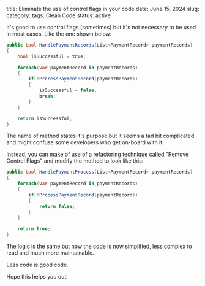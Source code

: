 title: Eliminate the use of control flags in your code
date: June 15, 2024
slug: 
category: 
tags: Clean Code
status: active

It's good to use control flags (sometimes) but it's not necessary to be used in most cases. Like the one shown below:


```csharp
public bool HandlePaymentRecords(List<PaymentRecord> paymentRecords)
{
    bool isSuccessful = true;

    foreach(var paymentRecord in paymentRecords)
    {
        if(!ProcessPaymentRecord(paymentRecord))
        {
            isSuccessful = false;
            break;
        }
    }

    return isSuccessful;
}

```

The name of method states it's purpose but it seems a tad bit complicated and might confuse some developers who get on-board with it. 

Instead, you can make of use of a refactoring technique called "Remove Control Flags" and modify the method to look like this:


```csharp
public bool HandlePaymentProcess(List<PaymentRecord> paymentRecords)
{
    foreach(var paymentRecord in paymentRecords)
    {
        if(!ProcessPaymentRecord(paymentRecord))
        {
            return false;
        }
    }

    return true;
}

```

The logic is the same but now the code is now simplified, less complex to read and much more maintainable.

Less code is good code.

Hope this helps you out!
